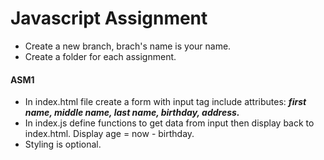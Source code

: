 # Javascript Assignment

- Create a new branch, brach's name is your name.
- Create a folder for each assignment.

#### ASM1

- In index.html file create a form with input tag include attributes: **_first name, middle name, last name, birthday, address._**
- In index.js define functions to get data from input then display back to index.html. Display age = now - birthday.
- Styling is optional.
